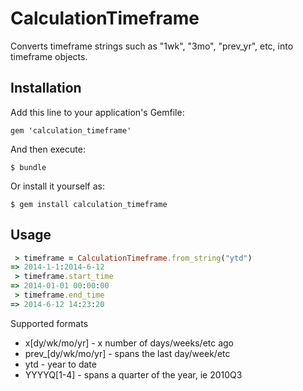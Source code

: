 # CalculationTimeframe

Converts timeframe strings such as "1wk", "3mo", "prev_yr", etc, into timeframe objects.

## Installation

Add this line to your application's Gemfile:

    gem 'calculation_timeframe'

And then execute:

    $ bundle

Or install it yourself as:

    $ gem install calculation_timeframe

## Usage

```ruby
 > timeframe = CalculationTimeframe.from_string("ytd")
=> 2014-1-1:2014-6-12
 > timeframe.start_time
=> 2014-01-01 00:00:00
 > timeframe.end_time
=> 2014-6-12 14:23:20
```

Supported formats
* x[dy/wk/mo/yr] - x number of days/weeks/etc ago
* prev_[dy/wk/mo/yr] - spans the last day/week/etc
* ytd - year to date
* YYYYQ[1-4] - spans a quarter of the year, ie 2010Q3
